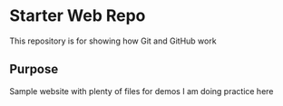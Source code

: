 # Starter Web Repo

This repository is for showing how Git and GitHub work

## Purpose

Sample website with plenty of files for demos
I am doing practice here